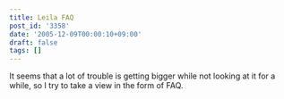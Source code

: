 ```yaml
---
title: Leila FAQ
post_id: '3358'
date: '2005-12-09T00:00:10+09:00'
draft: false
tags: []
---
```


It seems that a lot of trouble is getting bigger while not looking at it for a while, so I try to take a view in the form of FAQ.